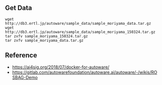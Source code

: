 ## Get Data

    wget http://db3.ertl.jp/autoware/sample_data/sample_moriyama_data.tar.gz
    wget http://db3.ertl.jp/autoware/sample_data/sample_moriyama_150324.tar.gz
    tar zxfv sample_moriyama_150324.tar.gz
    tar zxfv sample_moriyama_data.tar.gz


## Reference

- https://ai4sig.org/2018/07/docker-for-autoware/
- https://gitlab.com/autowarefoundation/autoware.ai/autoware/-/wikis/ROSBAG-Demo
